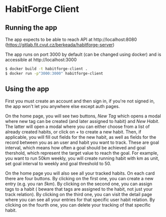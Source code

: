 # HabitForge Client

## Running the app

The app expects to be able to reach API at http://localhost:8080 (https://gitlab.fit.cvut.cz/berkeada/habitforge-server)

The app runs on port 3000 by default (can be changed using docker) and is
accessible at http://localhost:3000

```sh
$ docker build -t habitforge-client .
$ docker run -p"3000:3000" habitforge-client
```

## Using the app

First you must create an account and then sign in, if you're not signed in,
the app won't let you anywhere else except auth pages.

On the home page, you will see two buttons, _New Tag_ which opens a modal
where new tag can be created (and later assigned to habit) and _New Habit_.
The latter will open a modal where you can either choose from a list of
already created habits, or click on _+_ to create a new habit. Then, if
applicable, you will fill out fields for the new habit, as well as fields for
the record between you as an user and habit you want to track. These are
goal interval, which means how often a goal should be achieved and goal
thershold, which represent the target value to reach the goal. For example,
you want to run 50km weekly, you will create running habit with km as unit,
set goal interval to weekly and goal threshold to 50.

On the home page you will also see all your tracked habits. On each card there
are four buttons. By clicking on the first one, you can create a new entry (e.g.
you ran *5*km). By clicking on the second one, you can assign tags to a habit (
beware that tags are assigned to the habit, not just your track relation). By
clicking on the third one, you can visit the detail page where you can see all your
entries for that specific user habit relation. By clicking on the fourth one,
you can delete your tracking of that specific habit.
